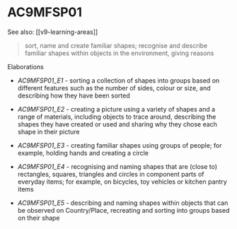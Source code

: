 
# AC9MFSP01 

See also: [[v9-learning-areas]]

> sort, name and create familiar shapes; recognise and describe familiar shapes within objects in the environment, giving reasons

Elaborations


- _AC9MFSP01_E1_ - sorting a collection of shapes into groups based on different features such as the number of sides, colour or size, and describing how they have been sorted

- _AC9MFSP01_E2_ - creating a picture using a variety of shapes and a range of materials, including objects to trace around, describing the shapes they have created or used and sharing why they chose each shape in their picture

- _AC9MFSP01_E3_ - creating familiar shapes using groups of people; for example, holding hands and creating a circle

- _AC9MFSP01_E4_ - recognising and naming shapes that are (close to) rectangles, squares, triangles and circles in component parts of everyday items; for example, on bicycles, toy vehicles or kitchen pantry items

- _AC9MFSP01_E5_ - describing and naming shapes within objects that can be observed on Country/Place, recreating and sorting into groups based on their shape
